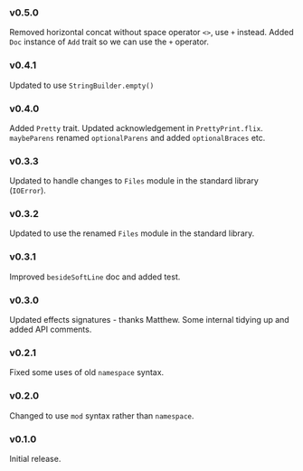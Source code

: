 
### v0.5.0
   Removed horizontal concat without space operator `<>`, use `+` instead.
   Added `Doc` instance of `Add` trait so we can use the `+` operator.

### v0.4.1
   Updated to use `StringBuilder.empty()`

### v0.4.0
   Added `Pretty` trait.
   Updated acknowledgement in `PrettyPrint.flix`.
   `maybeParens` renamed `optionalParens` and added `optionalBraces` etc.

### v0.3.3
   Updated to handle changes to `Files` module in the standard library (`IOError`).

### v0.3.2
   Updated to use the renamed `Files` module in the standard library.

### v0.3.1
   Improved `besideSoftLine` doc and added test.

### v0.3.0
   Updated effects signatures - thanks Matthew.
   Some internal tidying up and added API comments.

### v0.2.1
   Fixed some uses of old `namespace` syntax.

### v0.2.0
   Changed to use `mod` syntax rather than `namespace`.
   
### v0.1.0
   Initial release.
